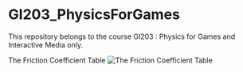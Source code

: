 # GI203_PhysicsForGames
 This repository belongs to the course GI203 : Physics for Games and Interactive Media only.

The Friction Coefficient Table
![The Friction Coefficient Table](https://user-images.githubusercontent.com/85726543/218822873-b428dc35-fd78-462d-af0d-be11d98a84f8.jpg)
